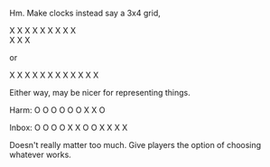 Hm. Make clocks instead say a 3x4 grid, 

X X X
X X X
X X X  
X X X

or

X X X X
X X X X
X X X X

Either way, may be nicer for representing things. 

Harm:
O O O
O O O
X X O

Inbox:
O O O O
X X O O
X X X X

Doesn't really matter too much. Give players the option of choosing whatever
works.
